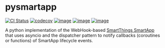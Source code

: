 # pysmartapp
[![CI Status](https://github.com/andrewsayre/pysmartapp/workflows/CI/badge.svg)](https://github.com/andrewsayre/pysmartthings/actions)
[![codecov](https://codecov.io/gh/andrewsayre/pysmartapp/branch/master/graph/badge.svg?token=VKPQ25JRAY)](https://codecov.io/gh/andrewsayre/pysmartapp)
[![image](https://img.shields.io/pypi/v/pysmartapp.svg)](https://pypi.org/project/pysmartapp/)
[![image](https://img.shields.io/pypi/pyversions/pysmartapp.svg)](https://pypi.org/project/pysmartapp/)
[![image](https://img.shields.io/pypi/l/pysmartapp.svg)](https://pypi.org/project/pysmartapp/)

A python implementation of the WebHook-based [SmartThings SmartApp](https://smartthings.developer.samsung.com/develop/guides/smartapps/basics.html) that uses asyncio and the dispatcher pattern to notify callbacks (coroutines or functions) of SmartApp lifecycle events.